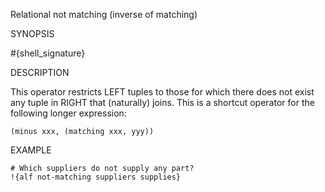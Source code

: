 
Relational not matching (inverse of matching)

SYNOPSIS

  #{shell_signature}

DESCRIPTION

This operator restricts LEFT tuples to those for which there does not 
exist any tuple in RIGHT that (naturally) joins. This is a shortcut 
operator for the following longer expression: 

    (minus xxx, (matching xxx, yyy))

EXAMPLE

    # Which suppliers do not supply any part?
    !{alf not-matching suppliers supplies}

